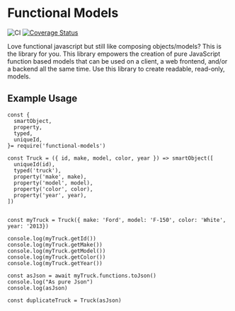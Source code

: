 # Functional Models
![CI](https://github.com/monolithst/functional-models/actions/workflows/ci.yml/badge.svg)
[![Coverage Status](https://coveralls.io/repos/github/monolithst/functional-models/badge.svg?branch=master)](https://coveralls.io/github/monolithst/functional-models?branch=master)

Love functional javascript but still like composing objects/models? This is the library for you. 
This library empowers the creation of pure JavaScript function based models that can be used on a client, a web frontend, and/or a backend all the same time. Use this library to create readable, read-only, models.


## Example Usage

    const {
      smartObject,
      property,
      typed,
      uniqueId,
    }= require('functional-models')

    const Truck = ({ id, make, model, color, year }) => smartObject([
      uniqueId(id),
      typed('truck'),
      property('make', make),
      property('model', model),
      property('color', color),
      property('year', year),
    ])


    const myTruck = Truck({ make: 'Ford', model: 'F-150', color: 'White', year: '2013})

    console.log(myTruck.getId())
    console.log(myTruck.getMake())
    console.log(myTruck.getModel())
    console.log(myTruck.getColor())
    console.log(myTruck.getYear())

    const asJson = await myTruck.functions.toJson()
    console.log("As pure Json")
    console.log(asJson)

    const duplicateTruck = Truck(asJson)

